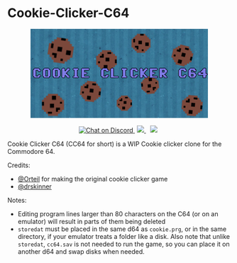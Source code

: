 # Cookie-Clicker-C64

<p align="center">

<img src="https://github.com/IanSkinner1982/Cookie-Clicker-C64/blob/master/Banner.png"/>

<p align="center">

<a href="https://discord.com/invite/kJac2ty">
        <img src="https://img.shields.io/discord/704065693246685225?color=purple&label=Discord&logo=Discord&style=plastic"
            alt="Chat on Discord">
</a>
  <a href="https://gbatemp.net/download/cookie-clicker-c64.36587/" style="padding-left: 5px; padding-right: 5px;">
		<img src="https://img.shields.io/badge/GBAtemp-Link-blue.svg" height="20">
</a>
  <a href="https://github.com/IanSkinner1982/Cookie-Clicker-C64/" style="padding-left: 5px; padding-right: 5px;">
		<img src="https://img.shields.io/github/downloads/IanSkinner1982/Cookie-Clicker-C64/total?color=Green&label=Downloads&logo=Github" height="20">
</a>
</p>

Cookie Clicker C64 (CC64 for short) is a WIP Cookie clicker clone for the Commodore 64.


Credits: 
- [@Orteil](https://orteil.dashnet.org/) for making the original cookie clicker game
- [@drskinner](https://github.com/drskinner/) 

Notes: 
- Editing program lines larger than 80 characters on the C64 (or on an emulator) will result in parts of them being deleted
- `storedat`  must be placed in the same d64 as `cookie.prg`, or in the same directory, if your emulator treats a folder like a disk. Also note that unlike `storedat`, `cc64.sav` is not needed to run the game, so you can place it on another d64 and swap disks when needed.






